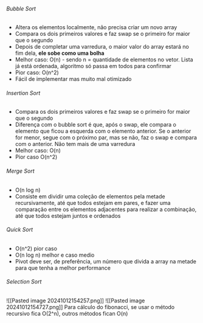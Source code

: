 ###### Bubble Sort
- Altera os elementos localmente, não precisa criar um novo array
- Compara os dois primeiros valores e faz swap se o primeiro for maior que o segundo
- Depois de completar uma varredura, o maior valor do array estará no fim dela, **ele sobe como uma bolha**
- Melhor caso: O(n) - sendo n = quantidade de elementos no vetor. Lista já está ordenada, algoritmo só passa em todos para confirmar
- Pior caso: O(n^2)
- Fácil de implementar mas muito mal otimizado
###### Insertion Sort
- Compara os dois primeiros valores e faz swap se o primeiro for maior que o segundo
- Diferença com o bubble sort é que, após o swap, ele compara o elemento que ficou a esquerda com o elemento anterior. Se o anterior for menor, segue com o próximo par, mas se não, faz o swap e compara com o anterior. Não tem mais de uma varredura
- Melhor caso: O(n)
- Pior caso O(n^2)
###### Merge Sort
- O(n log n)
- Consiste em dividir uma coleção de elementos pela metade recursivamente, até que todos estejam em pares, e fazer uma comparação entre os elementos adjacentes para realizar a combinação, até que todos estejam juntos e ordenados
###### Quick Sort
- O(n^2) pior caso
- O(n log n) melhor e caso medio
- Pivot deve ser, de preferência, um número que divida a array na metade para que tenha a melhor performance
###### Selection Sort


![[Pasted image 20241012154257.png]]
![[Pasted image 20241012154727.png]]
Para cálculo do fibonacci, se usar o método recursivo fica O(2^n), outros métodos fican O(n)